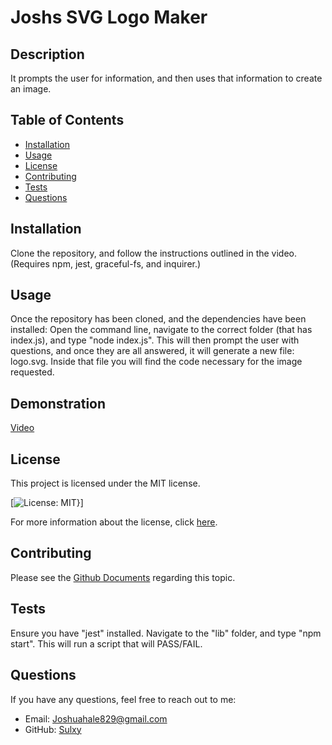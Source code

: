 # Joshs SVG Logo Maker

## Description
It prompts the user for information, and then uses that information to create an image. 

## Table of Contents
- [Installation](#installation)
- [Usage](#usage)
- [License](#license)
- [Contributing](#contributing)
- [Tests](#tests)
- [Questions](#questions)

## Installation
Clone the repository, and follow the instructions outlined in the video. (Requires npm, jest, graceful-fs, and inquirer.)

## Usage
Once the repository has been cloned, and the dependencies have been installed: Open the command line, navigate to the correct folder (that has index.js), and type "node index.js". This will then prompt the user with questions, and once they are all answered, it will generate a new file: logo.svg. Inside that file you will find the code necessary for the image requested.

## Demonstration

[Video](https://www.youtube.com/watch?v=PgXphCxPNbc)

## License
This project is licensed under the MIT license.

[![License: MIT}](https://img.shields.io/badge/License-MIT-yellow.svg)]

For more information about the license, click [here](https://opensource.org/licenses/MIT).

## Contributing
Please see the [Github Documents](https://docs.github.com/en/get-started/exploring-projects-on-github/contributing-to-a-project) regarding this topic.

## Tests
Ensure you have "jest" installed. Navigate to the "lib" folder, and type "npm start". This will run a script that will PASS/FAIL. 

## Questions
If you have any questions, feel free to reach out to me:
- Email: Joshuahale829@gmail.com
- GitHub: [Sulxy](https://github.com/Sulxy)
